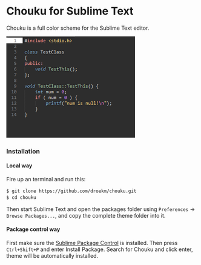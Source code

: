 # Chouku for Sublime Text

Chouku is a full color scheme for the Sublime Text editor.

![images](https://raw.githubusercontent.com/droekm/chouku/master/images/cpp.PNG)

### Installation

#### Local way

Fire up an terminal and run this:
```sh
$ git clone https://github.com/droekm/chouku.git
$ cd chouku
```

Then start Sublime Text and open the packages folder using ``Preferences`` -> ``Browse Packages...``, and copy the complete theme folder into it.

#### Package control way

First make sure the [Sublime Package Control](https://sublime.wbond.net) is installed.
Then press ``Ctrl+Shift+P`` and enter Install Package. Search for Chouku and click enter, theme will be automatically installed.
